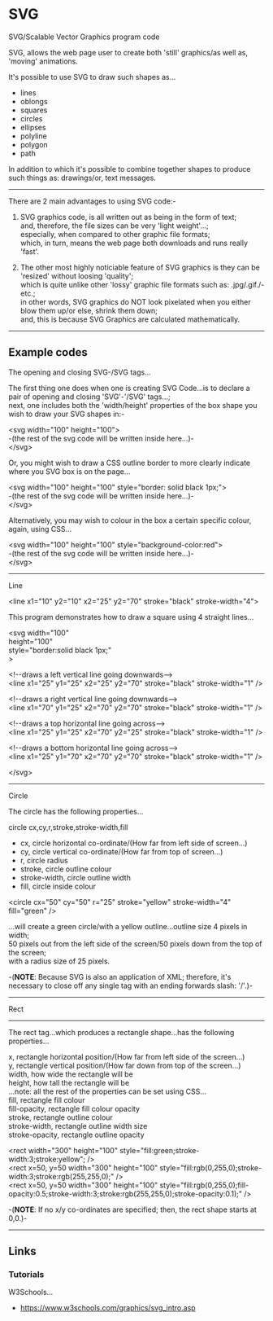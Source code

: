 # SVG
SVG/Scalable Vector Graphics program code

SVG, allows the web page user to create both 'still' graphics/as well as, 'moving' animations.

It's possible to use SVG to draw such shapes as...

- lines
- oblongs
- squares
- circles
- ellipses
- polyline
- polygon
- path

In addition to which it's possible to combine together shapes to produce such things as: drawings/or, text messages.

-----

There are 2 main advantages to using SVG code:-

1. SVG graphics code, is all written out as being in the form of text;     
and, therefore, the file sizes can be very 'light weight'...;  
especially, when compared to other graphic file formats;  
which, in turn, means the web page both downloads and runs really 'fast'.   

2. The other most highly noticiable feature of SVG graphics is they can be 'resized' without loosing 'quality';          
which is quite unlike other 'lossy' graphic file formats such as: .jpg/.gif./-etc.;    
in other words, SVG graphics do NOT look pixelated when you either blow them up/or else, shrink them down;    
and, this is because SVG Graphics are calculated mathematically.     

-----

## Example codes

The opening and closing SVG-/SVG tags...

The first thing one does when one is creating SVG Code...is to declare a pair of opening and closing 'SVG'-'/SVG' tags...;   
next, one includes both the 'width/height' properties of the box shape you wish to draw your SVG shapes in:-     

&lt;svg width="100" height="100"&gt;    
-(the rest of the svg code will be written inside here...)-  
&lt;/svg&gt;  

Or, you might wish to draw a CSS outline border to more clearly indicate where you SVG box is on the page...  

&lt;svg width="100" height="100" style="border: solid black 1px;"&gt;    
-(the rest of the svg code will be written inside here...)-  
&lt;/svg&gt;  

Alternatively, you may wish to colour in the box a certain specific colour, again, using CSS...  

&lt;svg width="100" height="100" style="background-color:red"&gt;    
-(the rest of the svg code will be written inside here...)-  
&lt;/svg&gt;  

-----

Line

&lt;line x1="10" y2="10" x2="25" y2="70" stroke="black" stroke-width="4"&gt;  


This program demonstrates how to draw a square using 4 straight lines...   

&lt;svg width="100"   
     height="100"  
     style="border:solid black 1px;"  
&gt;  

&lt;!--draws a left vertical line going downwards--&gt;  
&lt;line x1="25" y1="25" x2="25" y2="70" stroke="black" stroke-width="1" /&gt;   

&lt;!--draws a right vertical line going downwards--&gt;  
&lt;line x1="70" y1="25" x2="70" y2="70" stroke="black" stroke-width="1" /&gt;   

&lt;!--draws a top horizontal line going across--&gt;  
&lt;line x1="25" y1="25" x2="70" y2="25" stroke="black" stroke-width="1" /&gt;   

&lt;!--draws a bottom horizontal line going across--&gt;  
&lt;line x1="25" y1="70" x2="70" y2="70" stroke="black" stroke-width="1" /&gt;   

&lt;/svg&gt;  

-----

Circle

The circle has the following properties...

circle cx,cy,r,stroke,stroke-width,fill

- cx, circle horizontal co-ordinate/(How far from left side of screen...)    
- cy, circle vertical co-ordinate/(How far from top of screen...)    
- r, circle radius  
- stroke, circle outline colour  
- stroke-width, circle outline width  
- fill, circle inside colour  

&lt;circle cx="50" cy="50" r="25" stroke="yellow" stroke-width="4" fill="green" /&gt;

...will create a green circle/with a yellow outline...outline size 4 pixels in width;       
50 pixels out from the left side of the screen/50 pixels down from the top of the screen;  
with a radius size of 25 pixels.

-(**NOTE**: Because SVG is also an application of XML; therefore, it's necessary to close off any single tag with an ending forwards slash: '/'.)-  

-----

Rect

-----

The rect tag...which produces a rectangle shape...has the following properties...

x, rectangle horizontal position/(How far from left side of the screen...)     
y, rectangle vertical position/(How far down from top of the screen...)      
width, how wide the rectangle will be  
height, how tall the rectangle will be  
...note: all the rest of the properties can be set using CSS...    
fill, rectangle fill colour   
fill-opacity, rectangle fill colour opacity    
stroke, rectangle outline colour   
stroke-width, rectangle outline width size  
stroke-opacity, rectangle outline opacity   

&lt;rect width="300" height="100" style="fill:green;stroke-width:3;stroke:yellow"; />  
&lt;rect x=50, y=50 width="300" height="100" style="fill:rgb(0,255,0);stroke-width:3;stroke:rgb(255,255,0);" />  
&lt;rect x=50, y=50 width="300" height="100" style="fill:rgb(0,255,0);fill-opacity:0.5;stroke-width:3;stroke:rgb(255,255,0);stroke-opacity:0.1);" />  

-(**NOTE**: If no x/y co-ordinates are specified; then, the rect shape starts at 0,0.)-  

-----

## Links

### Tutorials

W3Schools...

- https://www.w3schools.com/graphics/svg_intro.asp  





